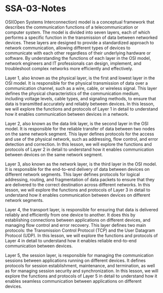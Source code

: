 # SSA-03-Notes

OSI(Open Systems Interconnection) model is a conceptual framework that describes the communication functions of a telecommunication or computer system. 
The model is divided into seven layers, each of which performs a specific function in the transmission of data between networked devices.
These layers are designed to provide a standardized approach to network communication, allowing different types of devices to communicate with each other regardless of their underlying hardware or software. 
By understanding the functions of each layer in the OSI model, network engineers and IT professionals can design, implement, and troubleshoot complex networks more efficiently and effectively.

Layer 1, also known as the physical layer, is the first and lowest layer in the OSI model. It is responsible for the physical transmission of data over a communication channel, such as a wire, cable, or wireless signal. This layer defines the physical characteristics of the communication medium, including voltage levels, cable types, and signaling methods, to ensure that data is transmitted accurately and reliably between devices. In this lesson, we will explore the functions and protocols of Layer 1 in detail to understand how it enables communication between devices in a network.

Layer 2, also known as the data link layer, is the second layer in the OSI model. It is responsible for the reliable transfer of data between two nodes on the same network segment. This layer defines protocols for the access and use of the physical network, such as addressing, flow control, and error detection and correction. In this lesson, we will explore the functions and protocols of Layer 2 in detail to understand how it enables communication between devices on the same network segment.

Layer 3, also known as the network layer, is the third layer in the OSI model. It is responsible for the end-to-end delivery of data between devices on different network segments. This layer defines protocols for logical addressing, routing, and fragmentation of data packets to ensure that they are delivered to the correct destination across different networks. In this lesson, we will explore the functions and protocols of Layer 3 in detail to understand how it enables communication between devices on different network segments.

Layer 4, the transport layer, is responsible for ensuring that data is delivered reliably and efficiently from one device to another. It does this by establishing connections between applications on different devices, and managing flow control and error recovery. This layer defines two main protocols: the Transmission Control Protocol (TCP) and the User Datagram Protocol (UDP). In this lesson, we will explore the functions and protocols of Layer 4 in detail to understand how it enables reliable end-to-end communication between devices.

Layer 5, the session layer, is responsible for managing the communication sessions between applications running on different devices. It defines protocols for session establishment, maintenance, and termination, as well as for managing session security and synchronization. In this lesson, we will explore the functions and protocols of Layer 5 in detail to understand how it enables seamless communication between applications on different devices.
